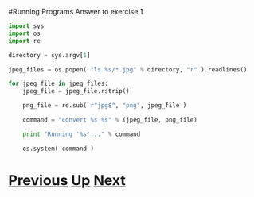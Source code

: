 #Running Programs Answer to exercise 1

```python
import sys
import os
import re

directory = sys.argv[1]

jpeg_files = os.popen( "ls %s/*.jpg" % directory, "r" ).readlines()

for jpeg_file in jpeg_files:
    jpeg_file = jpeg_file.rstrip()

    png_file = re.sub( r"jpg$", "png", jpeg_file )

    command = "convert %s %s" % (jpeg_file, png_file)

    print "Running '%s'..." % command

    os.system( command )
```

# [Previous](running.md) [Up](README.md) [Next](running.md)
